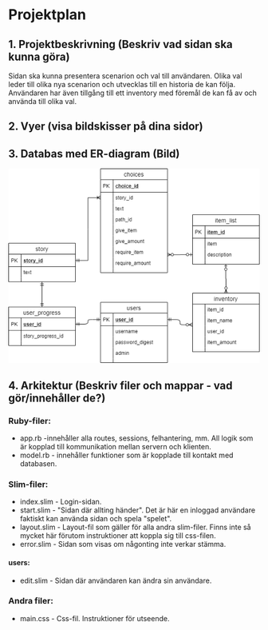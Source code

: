 # Projektplan

## 1. Projektbeskrivning (Beskriv vad sidan ska kunna göra)
Sidan ska kunna presentera scenarion och val till användaren. Olika val leder till olika nya scenarion och utvecklas till en historia de kan följa. Användaren har även tillgång till ett inventory med föremål de kan få av och använda till olika val.
## 2. Vyer (visa bildskisser på dina sidor)
## 3. Databas med ER-diagram (Bild)
![ER](ER-diagram.png)
## 4. Arkitektur (Beskriv filer och mappar - vad gör/innehåller de?)
### Ruby-filer:
- app.rb -innehåller alla routes, sessions, felhantering, mm. All logik som är kopplad till kommunikation mellan servern och klienten.
- model.rb - innehåller funktioner som är kopplade till kontakt med databasen. 
### Slim-filer:
- index.slim - Login-sidan.
- start.slim - "Sidan där allting händer". Det är här en inloggad användare faktiskt kan använda sidan och spela "spelet".
- layout.slim - Layout-fil som gäller för alla andra slim-filer. Finns inte så mycket här förutom instruktioner att koppla sig till css-filen.
- error.slim - Sidan som visas om någonting inte verkar stämma.
#### users:
- edit.slim - Sidan där användaren kan ändra sin användare.
### Andra filer:
- main.css - Css-fil. Instruktioner för utseende.
